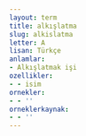 ```yaml
---
layout: term
title: alkışlatma
slug: alkislatma
letter: A
lisan: Türkçe
anlamlar:
- Alkışlatmak işi
ozellikler:
- - isim
ornekler:
- - ''
orneklerkaynak:
- - ''
---
```

